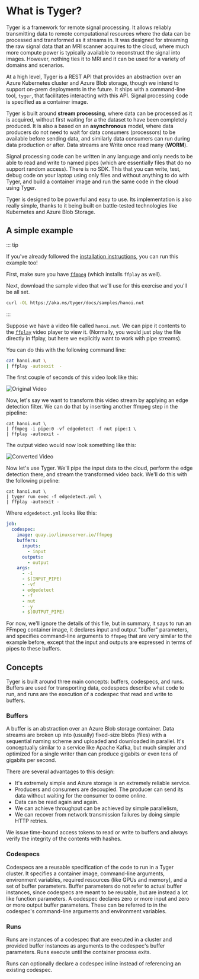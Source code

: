 # What is Tyger?

Tyger is a framework for remote signal processing. It allows reliably
transmitting data to remote computational resources where the data can be
processed and transformed as it streams in. It was designed for streaming the
raw signal data that an MRI scanner acquires to the cloud, where much more
compute power is typically available to reconstruct the signal into images.
However, nothing ties it to MRI and it can be used for a variety of domains and
scenarios.

At a high level, Tyger is a REST API that provides an abstraction over an Azure
Kubernetes cluster and Azure Blob storage, though we intend to support on-prem
deployments in the future. It ships with a command-line tool, `tyger`, that
facilitates interacting with this API. Signal processing code is specified as a
container image.

Tyger is built around **stream processing**, where data can be processed as it
is acquired, without first waiting for a the dataset to have been completely
produced. It is also a based on an **asynchronous** model, where data producers
do not need to wait for data consumers (processors) to be available before
sending data, and similarly data consumers can run during data production or
after. Data streams are Write once read many (**WORM**).

Signal processing code can be written in any language and only needs to be able
to read and write to named pipes (which are essentially files that do no support
random access). There is no SDK. This that you can write, test, debug code on
your laptop using only files and without anything to do with Tyger, and build a
container image and run the same code in the cloud using Tyger.

Tyger is designed to be powerful and easy to use. Its implementation is also
really simple, thanks to it being built on battle-tested technologies like
Kubernetes and Azure Blob Storage.

## A simple example

::: tip

If you've already followed the [installation instructions](installation.md), you
can run this example too!

First, make sure you have [`ffmpeg`](https://ffmpeg.org/download.html) (which
installs `ffplay` as well).

Next, download the sample video that we'll use for this exercise and you'll be all set.

```bash
curl -OL https://aka.ms/tyger/docs/samples/hanoi.nut
```
:::

Suppose we have a video file called `hanoi.nut`. We can pipe it contents to the
[`ffplay`](https://ffmpeg.org/ffplay.html) video player to view it. (Normally, you would just
play the file directly in ffplay, but here we explicitly want to work with pipe
streams).

You can do this with the following command line:

```bash
cat hanoi.nut \
| ffplay -autoexit  -
```

The first couple of seconds of this video look like this:

![Original Video](/hanoi.gif)

Now, let's say we want to transform this video stream by applying an edge
detection filter. We can do that by inserting another ffmpeg step in the
pipeline:

```bash:line-numbers{2}
cat hanoi.nut \
| ffmpeg -i pipe:0 -vf edgedetect -f nut pipe:1 \
| ffplay -autoexit -
```

The output video would now look something like this:

![Converted Video](/hanoi_edge.gif)

Now let's use Tyger. We'll pipe the input data to the cloud, perform the edge
detection there, and stream the transformed video back. We'll do this with the
following pipeline:

```bash:line-numbers{2}
cat hanoi.nut \
| tyger run exec -f edgedetect.yml \
| ffplay -autoexit -
```

Where `edgedetect.yml` looks like this:

```yaml
job:
  codespec:
    image: quay.io/linuxserver.io/ffmpeg
    buffers:
      inputs:
        - input
      outputs:
        - output
    args:
      - -i
      - $(INPUT_PIPE)
      - -vf
      - edgedetect
      - -f
      - nut
      - -y
      - $(OUTPUT_PIPE)
```

For now, we'll ignore the details of this file, but in summary, it says to run
an FFmpeg container image, it declares input and output "buffer" parameters, and
specifies command-line arguments to `ffmpeg` that are very similar to the
example before, except that the input and outputs are expressed in terms of
pipes to these buffers.

## Concepts

Tyger is built around three main concepts: buffers, codespecs, and runs. Buffers
are used for transporting data, codespecs describe what code to run, and runs
are the execution of a codespec that read and write to buffers.

### Buffers

A buffer is an abstraction over an Azure Blob storage container. Data streams
are broken up into (usually) fixed-size blobs (files) with a sequential naming
scheme and uploaded and downloaded in parallel. It's conceptually similar to a
service like Apache Kafka, but much simpler and optimized for a single writer
than can produce gigabits or even tens of gigabits per second.

There are several advantages to this design:

- It's extremely simple and Azure storage is an extremely reliable service.
- Producers and consumers are decoupled. The producer can send its data without
  waiting for the consumer to come online.
- Data can be read again and again.
- We can achieve throughput can be achieved by simple parallelism,
- We can recover from network transmission failures by doing simple HTTP
  retries.

We issue time-bound access tokens to read or write to buffers and always verify
the integrity of the contents with hashes.

### Codespecs

Codespecs are a reusable specification of the code to run in a Tyger cluster. It
specifies a container image, command-line arguments, environment variables,
required resources (like GPUs and memory), and a set of buffer parameters.
Buffer parameters do not refer to actual buffer instances, since codespecs are
meant to be reusable, but are instead a lot like function parameters. A codespec
declares zero or more input and zero or more output buffer parameters. These can
be referred to in the codespec's command-line arguments and environment
variables.

### Runs

Runs are instances of a codespec that are executed in a cluster and provided
buffer instances as arguments to the codespec's buffer parameters. Runs execute
until the container process exits.

Runs can optionally declare a codespec inline instead of referencing an existing
codespec.
